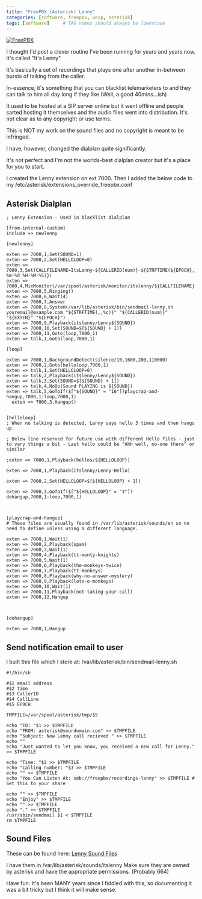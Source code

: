 ```yaml
---
title: "FreePBX (Asterisk) Lenny"
categories: [software, freepbx, voip, asterisk]
tags: [software]     # TAG names should always be lowercase
---
```




[![FreePBX](https://www.freepbx.org/wp-content/uploads/Sangoma_FreePBX_Logo_RGB_hori-pos-e1588854523908.png)](https://www.freepbx.org "FreePBX")

I thought I'd post a clever routine I've been running for years and years now.
It's called "It's Lenny"

It's basically a set of recordings that plays one after another in-between bursts of talking from the caller.

In-essence, it's something that you can blacklist telemarketers to and they can talk to him all day long if they like (Well, a good 40mins...ish)

It used to be hosted at a SIP server online but it went offline and people sarted hosting it themselves and the audio files went into distribution. It's not clear as to any copyright or use terms.

This is NOT my work on the sound files and no copyright is meant to be infringed.

I have, however, changed the dialplan quite significantly.

It's not perfect and I'm not the worlds-best dialplan creator but it's a place for you to start.

I created the Lenny extension on ext 7000.
Then I added the below code to my /etc/asterisk/extensions_override_freepbx.conf

## Asterisk Dialplan

```
; Lenny Extension - Used in blacklist dialplan

[from-internal-custom]
include => newlenny

[newlenny]

exten => 7000,1,Set(SOUND=1)
exten => 7000,2,Set(HELLOLOOP=0)
exten => 7000,3,Set(CALLFILENAME=ItsLenny-${CALLERID(num)}-${STRFTIME(${EPOCH},,%Y-%m-%d_%H-%M-%S)})
exten => 7000,4,MixMonitor(/var/spool/asterisk/monitor/itslenny/${CALLFILENAME}.wav)
exten => 7000,5,Ringing()
exten => 7000,6,Wait(4)
exten => 7000,7,Answer
exten => 7000,8,System(/var/lib/asterisk/bin/sendmail-lenny.sh youremail@example.com "${STRFTIME(,,%c)}" "${CALLERID(num)}" "${EXTEN}" "${EPOCH}")
exten => 7000,9,Playback(itslenny/Lenny${SOUND})
exten => 7000,10,Set(SOUND=$[${SOUND} + 1])
exten => 7000,11,Goto(loop,7000,1)
exten => talk,1,Goto(loop,7000,1)
  
[loop]

exten => 7000,1,BackgroundDetect(silence/10,1600,200,110000)
exten => 7000,2,Goto(helloloop,7000,1)
exten => talk,1,Set(HELLOLOOP=0)
exten => talk,2,Playback(itslenny/Lenny${SOUND})
exten => talk,3,Set(SOUND=$[${SOUND} + 1])
exten => talk,4,NoOp(Sound PLAYING is ${SOUND})
exten => talk,5,GoToIf($["${SOUND}" = "16"]?playcrap-and-hangup,7000,1:loop,7000,1)
  exten => 7000,3,Hangup()


[helloloop]
; When no talking is detected, Lenny says hello 3 times and then hangs up.

; Below line reserved for future use with different Hello files - just to vary things a bit - Last hello could be "Ahh well, no-one there" or similar

;exten => 7000,1,Playback(hellos/${HELLOLOOP})

exten => 7000,1,Playback(itslenny/Lenny-Hello)

exten => 7000,2,Set(HELLOLOOP=$[${HELLOLOOP} + 1])

exten => 7000,3,GoToIf($["${HELLOLOOP}" = "3"]?dohangup,7000,1:loop,7000,1)

  

[playcrap-and-hangup]
# These files are usually found in /var/lib/asterisk/sounds/en so no need to define unless using a different language.

exten => 7000,1,Wait(1)
exten => 7000,2,Playback(spam)
exten => 7000,3,Wait(1)
exten => 7000,4,Playback(tt-monty-knights)
exten => 7000,5,Wait(1)
exten => 7000,6,Playback(the-monkeys-twice)
exten => 7000,7,Playback(tt-monkeys)
exten => 7000,8,Playback(why-no-answer-mystery)
exten => 7000,9,Playback(lots-o-monkeys)
exten => 7000,10,Wait(1)
exten => 7000,11,Playback(not-taking-your-call)
exten => 7000,12,Hangup

  

[dohangup]

exten => 7000,1,Hangup

```


## Send notification email to user

I built this file which I store at: /var/lib/asterisk/bin/sendmail-lenny.sh

```
#!/bin/sh

#$1 email address
#$2 time
#$3 CallerID
#$4 CallLine
#$5 EPOCH

TMPFILE=/var/spool/asterisk/tmp/$5

echo "TO: "$1 >> $TMPFILE
echo "FROM: asterisk@yourdomain.com" >> $TMPFILE
echo "Subject: New Lenny call recieved " >> $TMPFILE
echo ""
echo "Just wanted to let you know, you received a new call for Lenny." >> $TMPFILE

echo "Time: "$2 >> $TMPFILE
echo "Calling number: "$3 >> $TMPFILE
echo "" >> $TMPFILE
echo "You Can Listen At: smb://freepbx/recordings-lenny" >> $TMPFILE # Set this to your share

echo "" >> $TMPFILE
echo "Enjoy" >> $TMPFILE
echo "" >> $TMPFILE
echo "." >> $TMPFILE
/usr/sbin/sendmail $1 < $TMPFILE
rm $TMPFILE
```

## Sound Files

These can be found here:
[Lenny Sound Files](https://github.com/lloydbayley/lloydbayley.github.io/blob/main/files/lenny.tgz)

I have them in /var/lib/asterisk/sounds/itslenny
Make sure they are owned by asterisk and have the appropriate permissions. (Probably 664)

Have fun. It's been MANY years since I fiddled with this, so documenting it was a bit tricky but I think it will make sense.
